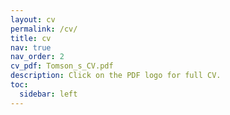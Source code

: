 ```yaml
---
layout: cv
permalink: /cv/
title: cv
nav: true
nav_order: 2
cv_pdf: Tomson_s_CV.pdf
description: Click on the PDF logo for full CV.
toc:
  sidebar: left
---
```


